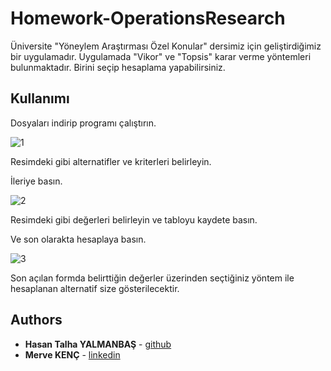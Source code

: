 # Homework-OperationsResearch

Üniversite "Yöneylem Araştırması Özel Konular" dersimiz için geliştirdiğimiz bir uygulamadır.
Uygulamada "Vikor" ve "Topsis" karar verme yöntemleri bulunmaktadır.
Birini seçip hesaplama yapabilirsiniz.

## Kullanımı

Dosyaları indirip programı çalıştırın.



![1](https://user-images.githubusercontent.com/8336938/63282391-6624c400-c2b7-11e9-8374-3bc058dcf113.jpg)

Resimdeki gibi alternatifler ve kriterleri belirleyin.

İleriye basın.

![2](https://user-images.githubusercontent.com/8336938/63282505-a1bf8e00-c2b7-11e9-99d9-f3442e294921.jpg)

Resimdeki gibi değerleri belirleyin ve tabloyu kaydete basın.

Ve son olarakta hesaplaya basın.

![3](https://user-images.githubusercontent.com/8336938/63282567-c3b91080-c2b7-11e9-9cce-7f4b8482c79f.jpg)

Son açılan formda belirttiğin değerler üzerinden seçtiğiniz yöntem ile hesaplanan alternatif size gösterilecektir.


## Authors

* **Hasan Talha YALMANBAŞ**  - [github](https://github.com/hasanyalmanbas)
* **Merve KENÇ** - [linkedin](https://www.linkedin.com/in/merve-ken%C3%A7-6b2a35153/)
